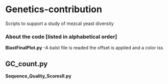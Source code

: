 # Genetics-contribution
Scripts to support a study of mezcal yeast diversity

### About the code [listed in alphabetical order]

**BlastFinalPlot.py**
-A balst file is readed the offset is applied and a color iss

**GC_count.py**
-

**Sequence_Quality_ScoresII.py**
